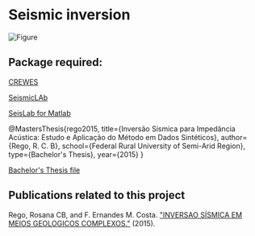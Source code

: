 # Seismic inversion

![Figure](https://github.com/roscibely/seismic-inversion/blob/main/abstract.png)

## Package required:
[CREWES](https://www.crewes.org/ResearchLinks/FreeSoftware/)

[SeismicLAb](https://www.codebus.net/d-1R0W.html)

[SeisLab for Matlab](https://www.mathworks.com/matlabcentral/fileexchange/53109-seislab-3-02)

 @MastersThesis{rego2015,
      title={Inversão Sísmica para Impedância Acústica: Estudo e Aplicação do Método em Dados Sintéticos},
      author={Rego, R. C. B},
      school={Federal Rural University of Semi-Arid Region},
      type={Bachelor's Thesis},
      year={2015}
 }
 
[Bachelor's Thesis file](https://github.com/roscibely/seismic-inversion/blob/main/TCC.pdf)

## Publications related to this project

Rego, Rosana CB, and F. Ernandes M. Costa. ["INVERSAO SÍSMICA EM MEIOS GEOLOGICOS COMPLEXOS."](https://www.researchgate.net/profile/R-C-B-Rego/publication/351662466_INVERSAO_SISMICA_EM_MEIOS_GEOLOGICOS_COMPLEXOS/links/60a3ec86299bf1569527a472/INVERSAO-SISMICA-EM-MEIOS-GEOLOGICOS-COMPLEXOS.pdf) (2015).
